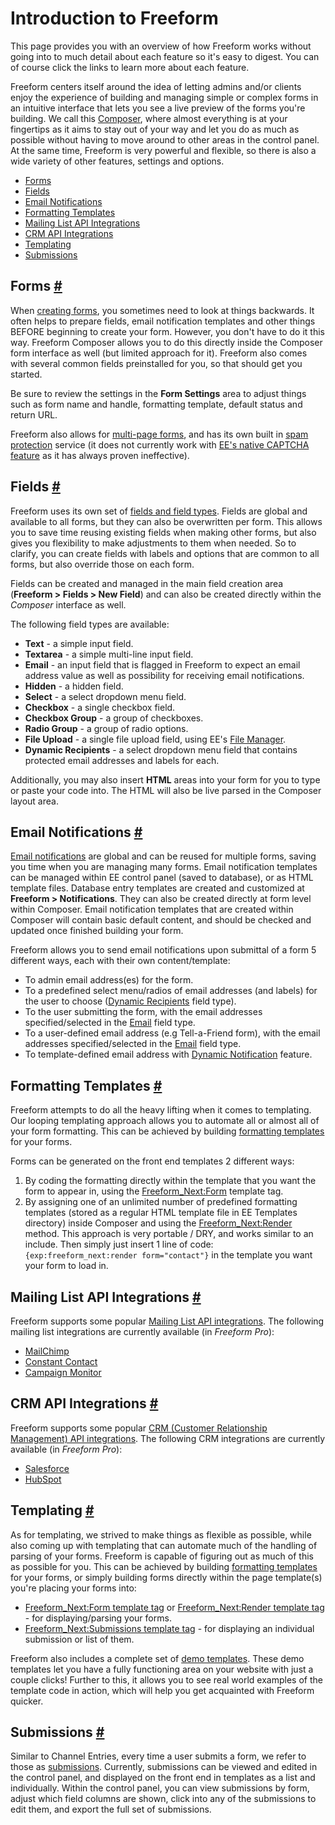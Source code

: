 # Introduction to Freeform

This page provides you with an overview of how Freeform works without going into to much detail about each feature so it's easy to digest. You can of course click the links to learn more about each feature.

Freeform centers itself around the idea of letting admins and/or clients enjoy the experience of building and managing simple or complex forms in an intuitive interface that lets you see a live preview of the forms you're building. We call this [Composer](forms-composer.md), where almost everything is at your fingertips as it aims to stay out of your way and let you do as much as possible without having to move around to other areas in the control panel. At the same time, Freeform is very powerful and flexible, so there is also a wide variety of other features, settings and options.


* [Forms](#forms)
* [Fields](#fields)
* [Email Notifications](#email-notifications)
* [Formatting Templates](#formatting-templates)
* [Mailing List API Integrations](#mailing-list-integrations)
* [CRM API Integrations](#crm-integrations)
* [Templating](#templating)
* [Submissions](#submissions)


## Forms <a href="#forms" id="forms" class="docs-anchor">#</a>

When [creating forms](forms-composer.md), you sometimes need to look at things backwards. It often helps to prepare fields, email notification templates and other things BEFORE beginning to create your form. However, you don't have to do it this way. Freeform Composer allows you to do this directly inside the Composer form interface as well (but limited approach for it). Freeform also comes with several common fields preinstalled for you, so that should get you started.

Be sure to review the settings in the **Form Settings** area to adjust things such as form name and handle, formatting template, default status and return URL.

Freeform also allows for [multi-page forms](multi-page-forms.md), and has its own built in [spam protection](spam-protection.md) service (it does not currently work with [EE's native CAPTCHA feature](https://docs.expressionengine.com/latest/security/captchas.html) as it has always proven ineffective).


## Fields <a href="#fields" id="fields" class="docs-anchor">#</a>

Freeform uses its own set of [fields and field types](fields-field-types.md). Fields are global and available to all forms, but they can also be overwritten per form. This allows you to save time reusing existing fields when making other forms, but also gives you flexibility to make adjustments to them when needed. So to clarify, you can create fields with labels and options that are common to all forms, but also override those on each form.

Fields can be created and managed in the main field creation area (**Freeform > Fields > New Field**) and can also be created directly within the *Composer* interface as well.

The following field types are available:

* **Text** - a simple input field.
* **Textarea** - a simple multi-line input field.
* **Email** - an input field that is flagged in Freeform to expect an email address value as well as possibility for receiving email notifications.
* **Hidden** - a hidden field.
* **Select** - a select dropdown menu field.
* **Checkbox** - a single checkbox field.
* **Checkbox Group** - a group of checkboxes.
* **Radio Group** - a group of radio options.
* **File Upload** - a single file upload field, using EE's [File Manager](https://docs.expressionengine.com/v3/cp/files/index.html).
* **Dynamic Recipients** - a select dropdown menu field that contains protected email addresses and labels for each.

Additionally, you may also insert **HTML** areas into your form for you to type or paste your code into. The HTML will also be live parsed in the Composer layout area.


## Email Notifications <a href="#email-notifications" id="email-notifications" class="docs-anchor">#</a>

[Email notifications](email-notifications.md) are global and can be reused for multiple forms, saving you time when you are managing many forms. Email notification templates can be managed within EE control panel (saved to database), or as HTML template files. Database entry templates are created and customized at **Freeform > Notifications**. They can also be created directly at form level within Composer. Email notification templates that are created within Composer will contain basic default content, and should be checked and updated once finished building your form.

Freeform allows you to send email notifications upon submittal of a form 5 different ways, each with their own content/template:

* To admin email address(es) for the form.
* To a predefined select menu/radios of email addresses (and labels) for the user to choose ([Dynamic Recipients](fields-field-types.md#fields-dynamic-recipients) field type).
* To the user submitting the form, with the email addresses specified/selected in the [Email](fields-field-types.md#fields-email) field type.
* To a user-defined email address (e.g Tell-a-Friend form), with the email addresses specified/selected in the [Email](fields-field-types.md#fields-email) field type.
* To template-defined email address with [Dynamic Notification](form.md#param-dynamicnotification) feature.


## Formatting Templates <a href="#formatting-templates" id="formatting-templates" class="docs-anchor">#</a>

Freeform attempts to do all the heavy lifting when it comes to templating. Our looping templating approach allows you to automate all or almost all of your form formatting. This can be achieved by building [formatting templates](formatting-templates.md) for your forms.

Forms can be generated on the front end templates 2 different ways:

1. By coding the formatting directly within the template that you want the form to appear in, using the [Freeform_Next:Form](Form.md) template tag.
2. By assigning one of an unlimited number of predefined formatting templates (stored as a regular HTML template file in EE Templates directory) inside Composer and using the [Freeform_Next:Render](form.md#render-examples) method. This approach is very portable / DRY, and works similar to an include. Then simply just insert 1 line of code: `{exp:freeform_next:render form="contact"}` in the template you want your form to load in.


## Mailing List API Integrations <a href="#mailing-list-integrations" id="mailing-list-integrations" class="docs-anchor">#</a>

Freeform supports some popular [Mailing List API integrations](mailing-list-integrations.md). The following mailing list integrations are currently available (in *Freeform Pro*):

* [MailChimp](mailing-list-api-mailchimp.md)
* [Constant Contact](mailing-list-api-constant-contact.md)
* [Campaign Monitor](mailing-list-api-campaign-monitor.md)


## CRM API Integrations <a href="#crm-integrations" id="crm-integrations" class="docs-anchor">#</a>

Freeform supports some popular [CRM (Customer Relationship Management) API integrations](crm-integrations.md). The following CRM integrations are currently available (in *Freeform Pro*):

* [Salesforce](crm-api-salesforce.md)
* [HubSpot](crm-api-hubspot.md)


## Templating <a href="#templating" id="templating" class="docs-anchor">#</a>

As for templating, we strived to make things as flexible as possible, while also coming up with templating that can automate much of the handling of parsing of your forms. Freeform is capable of figuring out as much of this as possible for you. This can be achieved by building [formatting templates](formatting-templates.md) for your forms, or simply building forms directly within the page template(s) you're placing your forms into:

* [Freeform_Next:Form template tag](form.md) or [Freeform_Next:Render template tag](form.md#render-examples) - for displaying/parsing your forms.
* [Freeform_Next:Submissions template tag](submissions.md) - for displaying an individual submission or list of them.

Freeform also includes a complete set of [demo templates](demo-templates.md). These demo templates let you have a fully functioning area on your website with just a couple clicks! Further to this, it allows you to see real world examples of the template code in action, which will help you get acquainted with Freeform quicker.


## Submissions <a href="#submissions" id="submissions" class="docs-anchor">#</a>

Similar to Channel Entries, every time a user submits a form, we refer to those as [submissions](submissions.md). Currently, submissions can be viewed and edited in the control panel, and displayed on the front end in templates as a list and individually. Within the control panel, you can view submissions by form, adjust which field columns are shown, click into any of the submissions to edit them, and export the full set of submissions.
